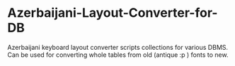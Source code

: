 Azerbaijani-Layout-Converter-for-DB
===================================

Azerbaijani keyboard layout converter scripts collections for various DBMS. Can be used for converting whole tables from old (antique :p ) fonts to new.
